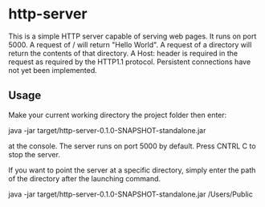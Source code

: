# http-server

This is a simple HTTP server capable of serving web pages.  It runs on port 5000.
A request of / will return "Hello World".  A request of a directory will return
the contents of that directory.  A Host: header is required in the request as
required by the HTTP1.1 protocol.  Persistent connections have not yet been
implemented.

## Usage
Make your current working directory the project folder then enter:

   java -jar target/http-server-0.1.0-SNAPSHOT-standalone.jar

at the console.  The server runs on port 5000 by default.  Press
CNTRL C to stop the server.

If you want to point the server at a specific directory, simply enter
the path of the directory after the launching command.

   java -jar target/http-server-0.1.0-SNAPSHOT-standalone.jar /Users/Public
